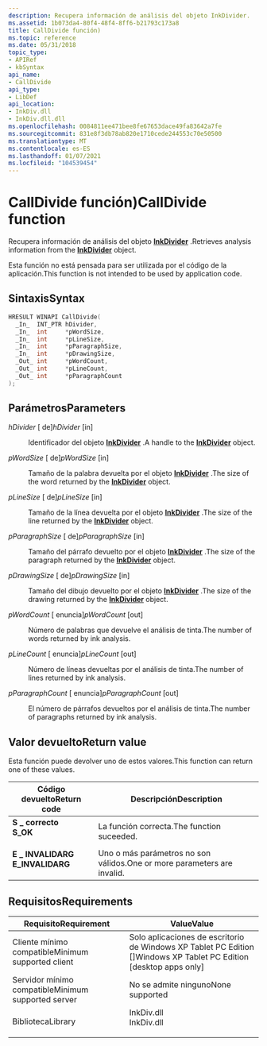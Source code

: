 ```yaml
---
description: Recupera información de análisis del objeto InkDivider.
ms.assetid: 1b073da4-80f4-48f4-8ff6-b21793c173a8
title: CallDivide función)
ms.topic: reference
ms.date: 05/31/2018
topic_type:
- APIRef
- kbSyntax
api_name:
- CallDivide
api_type:
- LibDef
api_location:
- InkDiv.dll
- InkDiv.dll.dll
ms.openlocfilehash: 0084811ee471bee8fe67653dace49fa83642a7fe
ms.sourcegitcommit: 831e8f3db78ab820e1710cede244553c70e50500
ms.translationtype: MT
ms.contentlocale: es-ES
ms.lasthandoff: 01/07/2021
ms.locfileid: "104539454"
---
```

# <a name="calldivide-function"></a><span data-ttu-id="65968-103">CallDivide función)</span><span class="sxs-lookup"><span data-stu-id="65968-103">CallDivide function</span></span>

<span data-ttu-id="65968-104">Recupera información de análisis del objeto [**InkDivider**](inkdivider-class.md) .</span><span class="sxs-lookup"><span data-stu-id="65968-104">Retrieves analysis information from the [**InkDivider**](inkdivider-class.md) object.</span></span>

<span data-ttu-id="65968-105">Esta función no está pensada para ser utilizada por el código de la aplicación.</span><span class="sxs-lookup"><span data-stu-id="65968-105">This function is not intended to be used by application code.</span></span>

## <a name="syntax"></a><span data-ttu-id="65968-106">Sintaxis</span><span class="sxs-lookup"><span data-stu-id="65968-106">Syntax</span></span>


```C++
HRESULT WINAPI CallDivide(
  _In_  INT_PTR hDivider,
  _In_  int     *pWordSize,
  _In_  int     *pLineSize,
  _In_  int     *pParagraphSize,
  _In_  int     *pDrawingSize,
  _Out_ int     *pWordCount,
  _Out_ int     *pLineCount,
  _Out_ int     *pParagraphCount
);
```



## <a name="parameters"></a><span data-ttu-id="65968-107">Parámetros</span><span class="sxs-lookup"><span data-stu-id="65968-107">Parameters</span></span>

<dl> <dt>

<span data-ttu-id="65968-108">*hDivider* \[ de\]</span><span class="sxs-lookup"><span data-stu-id="65968-108">*hDivider* \[in\]</span></span>
</dt> <dd>

<span data-ttu-id="65968-109">Identificador del objeto [**InkDivider**](inkdivider-class.md) .</span><span class="sxs-lookup"><span data-stu-id="65968-109">A handle to the [**InkDivider**](inkdivider-class.md) object.</span></span>

</dd> <dt>

<span data-ttu-id="65968-110">*pWordSize* \[ de\]</span><span class="sxs-lookup"><span data-stu-id="65968-110">*pWordSize* \[in\]</span></span>
</dt> <dd>

<span data-ttu-id="65968-111">Tamaño de la palabra devuelta por el objeto [**InkDivider**](inkdivider-class.md) .</span><span class="sxs-lookup"><span data-stu-id="65968-111">The size of the word returned by the [**InkDivider**](inkdivider-class.md) object.</span></span>

</dd> <dt>

<span data-ttu-id="65968-112">*pLineSize* \[ de\]</span><span class="sxs-lookup"><span data-stu-id="65968-112">*pLineSize* \[in\]</span></span>
</dt> <dd>

<span data-ttu-id="65968-113">Tamaño de la línea devuelta por el objeto [**InkDivider**](inkdivider-class.md) .</span><span class="sxs-lookup"><span data-stu-id="65968-113">The size of the line returned by the [**InkDivider**](inkdivider-class.md) object.</span></span>

</dd> <dt>

<span data-ttu-id="65968-114">*pParagraphSize* \[ de\]</span><span class="sxs-lookup"><span data-stu-id="65968-114">*pParagraphSize* \[in\]</span></span>
</dt> <dd>

<span data-ttu-id="65968-115">Tamaño del párrafo devuelto por el objeto [**InkDivider**](inkdivider-class.md) .</span><span class="sxs-lookup"><span data-stu-id="65968-115">The size of the paragraph returned by the [**InkDivider**](inkdivider-class.md) object.</span></span>

</dd> <dt>

<span data-ttu-id="65968-116">*pDrawingSize* \[ de\]</span><span class="sxs-lookup"><span data-stu-id="65968-116">*pDrawingSize* \[in\]</span></span>
</dt> <dd>

<span data-ttu-id="65968-117">Tamaño del dibujo devuelto por el objeto [**InkDivider**](inkdivider-class.md) .</span><span class="sxs-lookup"><span data-stu-id="65968-117">The size of the drawing returned by the [**InkDivider**](inkdivider-class.md) object.</span></span>

</dd> <dt>

<span data-ttu-id="65968-118">*pWordCount* \[ enuncia\]</span><span class="sxs-lookup"><span data-stu-id="65968-118">*pWordCount* \[out\]</span></span>
</dt> <dd>

<span data-ttu-id="65968-119">Número de palabras que devuelve el análisis de tinta.</span><span class="sxs-lookup"><span data-stu-id="65968-119">The number of words returned by ink analysis.</span></span>

</dd> <dt>

<span data-ttu-id="65968-120">*pLineCount* \[ enuncia\]</span><span class="sxs-lookup"><span data-stu-id="65968-120">*pLineCount* \[out\]</span></span>
</dt> <dd>

<span data-ttu-id="65968-121">Número de líneas devueltas por el análisis de tinta.</span><span class="sxs-lookup"><span data-stu-id="65968-121">The number of lines returned by ink analysis.</span></span>

</dd> <dt>

<span data-ttu-id="65968-122">*pParagraphCount* \[ enuncia\]</span><span class="sxs-lookup"><span data-stu-id="65968-122">*pParagraphCount* \[out\]</span></span>
</dt> <dd>

<span data-ttu-id="65968-123">El número de párrafos devueltos por el análisis de tinta.</span><span class="sxs-lookup"><span data-stu-id="65968-123">The number of paragraphs returned by ink analysis.</span></span>

</dd> </dl>

## <a name="return-value"></a><span data-ttu-id="65968-124">Valor devuelto</span><span class="sxs-lookup"><span data-stu-id="65968-124">Return value</span></span>

<span data-ttu-id="65968-125">Esta función puede devolver uno de estos valores.</span><span class="sxs-lookup"><span data-stu-id="65968-125">This function can return one of these values.</span></span>



| <span data-ttu-id="65968-126">Código devuelto</span><span class="sxs-lookup"><span data-stu-id="65968-126">Return code</span></span>                                                                                  | <span data-ttu-id="65968-127">Descripción</span><span class="sxs-lookup"><span data-stu-id="65968-127">Description</span></span>                                    |
|----------------------------------------------------------------------------------------------|------------------------------------------------|
| <dl> <span data-ttu-id="65968-128"><dt>**S \_ correcto**</dt></span><span class="sxs-lookup"><span data-stu-id="65968-128"><dt>**S\_OK**</dt></span></span> </dl>         | <span data-ttu-id="65968-129">La función correcta.</span><span class="sxs-lookup"><span data-stu-id="65968-129">The function suceeded.</span></span><br/>              |
| <dl> <span data-ttu-id="65968-130"><dt>**E \_ INVALIDARG**</dt></span><span class="sxs-lookup"><span data-stu-id="65968-130"><dt>**E\_INVALIDARG**</dt></span></span> </dl> | <span data-ttu-id="65968-131">Uno o más parámetros no son válidos.</span><span class="sxs-lookup"><span data-stu-id="65968-131">One or more parameters are invalid.</span></span><br/> |



 

## <a name="requirements"></a><span data-ttu-id="65968-132">Requisitos</span><span class="sxs-lookup"><span data-stu-id="65968-132">Requirements</span></span>



| <span data-ttu-id="65968-133">Requisito</span><span class="sxs-lookup"><span data-stu-id="65968-133">Requirement</span></span> | <span data-ttu-id="65968-134">Value</span><span class="sxs-lookup"><span data-stu-id="65968-134">Value</span></span> |
|-------------------------------------|---------------------------------------------------------------------------------------|
| <span data-ttu-id="65968-135">Cliente mínimo compatible</span><span class="sxs-lookup"><span data-stu-id="65968-135">Minimum supported client</span></span><br/> | <span data-ttu-id="65968-136">Solo aplicaciones de escritorio de Windows XP Tablet PC Edition \[\]</span><span class="sxs-lookup"><span data-stu-id="65968-136">Windows XP Tablet PC Edition \[desktop apps only\]</span></span><br/>                         |
| <span data-ttu-id="65968-137">Servidor mínimo compatible</span><span class="sxs-lookup"><span data-stu-id="65968-137">Minimum supported server</span></span><br/> | <span data-ttu-id="65968-138">No se admite ninguno</span><span class="sxs-lookup"><span data-stu-id="65968-138">None supported</span></span><br/>                                                             |
| <span data-ttu-id="65968-139">Biblioteca</span><span class="sxs-lookup"><span data-stu-id="65968-139">Library</span></span><br/>                  | <dl> <span data-ttu-id="65968-140"><dt>InkDiv.dll</dt></span><span class="sxs-lookup"><span data-stu-id="65968-140"><dt>InkDiv.dll</dt></span></span> </dl> |



 

 




